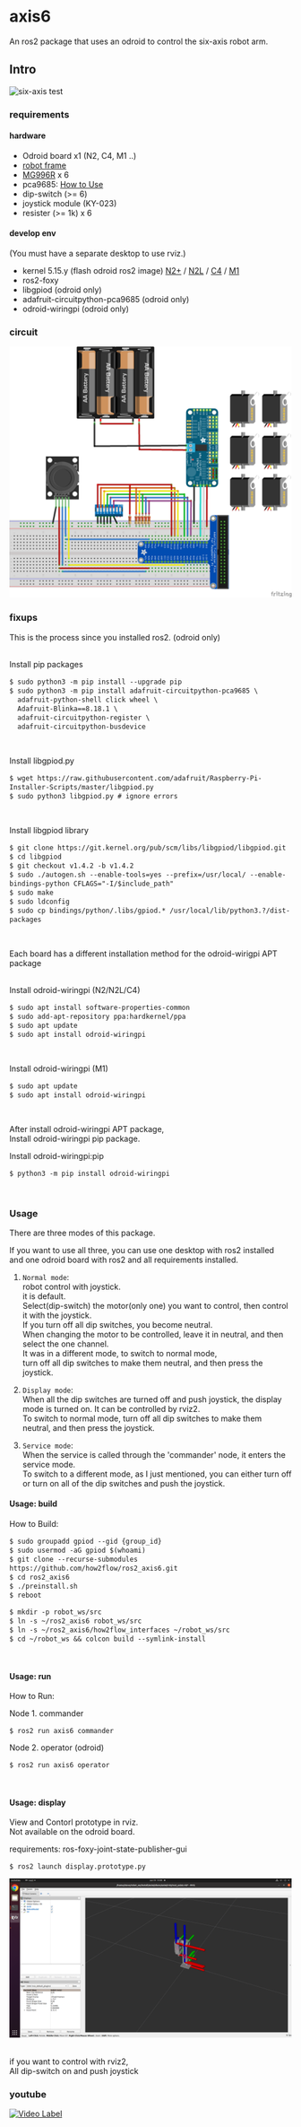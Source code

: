 # axis6

An ros2 package that uses an odroid to control the six-axis robot arm.

## Intro

![six-axis test](gif/axis6-test.gif)

### requirements

#### hardware

- Odroid board x1 (N2, C4, M1 ..)
- [robot frame](https://www.aliexpress.com/item/32858303546.html?pdp_npi=2%40dis%21KRW%21%E2%82%A9%2042%2C155%21%E2%82%A9%2040%2C463%21%21%21%21%21%402103010b16824857878262784e96d2%2165326785008%21btf&_t=pvid%3Ad28f4b46-8eff-49f3-b543-134dce62b94c&afTraceInfo=32858303546__pc__pcBridgePPC__xxxxxx__1682485788&spm=a2g0o.ppclist.product.mainProduct&gatewayAdapt=glo2kor)
- [MG996R](https://www.aliexpress.com/item/1005005200022250.html?spm=a2g0o.productlist.main.1.52a93d167VwLLG&algo_pvid=a2ee8dde-5400-4bbc-8e5b-eff5a24176d7&aem_p4p_detail=202304252211317561106546918600023300123&algo_exp_id=a2ee8dde-5400-4bbc-8e5b-eff5a24176d7-0&pdp_npi=3%40dis%21KRW%214979.0%214731.0%21%21%21%21%21%40211bc2a016824858919401497d075e%2112000032121202928%21sea%21KR%210&curPageLogUid=I8jXdGUt85Q1&ad_pvid=202304252211317561106546918600023300123_1&ad_pvid=202304252211317561106546918600023300123_1) x 6
- pca9685: [How to Use](https://www.how2flow.net/posts/pca9685)
- dip-switch (>= 6)
- joystick module (KY-023)
- resister (>= 1k) x 6

#### develop env

(You must have a separate desktop to use rviz.)

- kernel 5.15.y (flash odroid ros2 image) [N2+](https://dn.odroid.com/S922X/ODROID-N2/ROS2/ubuntu-20.04-ros2-odroidn2plus-20230105.img.xz) / [N2L](https://dn.odroid.com/S922X/ODROID-N2L/ROS2/ubuntu-20.04-ros2-odroidn2l-20230104.img.xz) / [C4](https://dn.odroid.com/S905X3/ODROID-C4/ROS2/ubuntu-20.04-ros2-odroidc4-20230105.img.xz) / [M1](https://dn.odroid.com/RK3568/ODROID-M1/ROS2/ubuntu-20.04-ros2-npu-odroidm1-20230104.img.xz)
- ros2-foxy
- libgpiod (odroid only)
- adafruit-circuitpython-pca9685 (odroid only)
- odroid-wiringpi (odroid only)

### circuit

![six-axis robot](images/axis6_circuit.png)

### fixups

This is the process since you installed ros2. (odroid only)<br>
<br>

Install pip packages
```
$ sudo python3 -m pip install --upgrade pip
$ sudo python3 -m pip install adafruit-circuitpython-pca9685 \
  adafruit-python-shell click wheel \
  Adafruit-Blinka==8.18.1 \
  adafruit-circuitpython-register \
  adafruit-circuitpython-busdevice
```
<br>

Install libgpiod.py
```
$ wget https://raw.githubusercontent.com/adafruit/Raspberry-Pi-Installer-Scripts/master/libgpiod.py
$ sudo python3 libgpiod.py # ignore errors
```
<br>

Install libgpiod library
```
$ git clone https://git.kernel.org/pub/scm/libs/libgpiod/libgpiod.git
$ cd libgpiod
$ git checkout v1.4.2 -b v1.4.2
$ sudo ./autogen.sh --enable-tools=yes --prefix=/usr/local/ --enable-bindings-python CFLAGS="-I/$include_path"
$ sudo make
$ sudo ldconfig
$ sudo cp bindings/python/.libs/gpiod.* /usr/local/lib/python3.?/dist-packages
```
<br>

Each board has a different installation method for the odroid-wirigpi APT package<br>
<br>

Install odroid-wiringpi (N2/N2L/C4)
```
$ sudo apt install software-properties-common
$ sudo add-apt-repository ppa:hardkernel/ppa
$ sudo apt update
$ sudo apt install odroid-wiringpi
```
<br>

Install odroid-wiringpi (M1)
```
$ sudo apt update
$ sudo apt install odroid-wiringpi
```
<br>

After install odroid-wiringpi APT package,<br>
Install odroid-wiringpi pip package.<br>

Install odroid-wiringpi:pip
```
$ python3 -m pip install odroid-wiringpi
```
<br>

### Usage

There are three modes of this package.<br>

If you want to use all three, you can use one desktop with ros2 installed<br>
and one odroid board with ros2 and all requirements installed.<br>

1. `Normal mode`:<br>
robot control with joystick.<br>
it is default.<br>
Select(dip-switch) the motor(only one) you want to control, then control it with the joystick.<br>
If you turn off all dip switches, you become neutral.<br>
When changing the motor to be controlled, leave it in neutral, and then select the one channel.<br>
It was in a different mode, to switch to normal mode,<br>
turn off all dip switches to make them neutral, and then press the joystick.<br>

2. `Display mode`:<br>
When all the dip switches are turned off and push joystick, the display mode is turned on. It can be controlled by rviz2.<br>
To switch to normal mode, turn off all dip switches to make them neutral, and then press the joystick.<br>

3. `Service mode`:<br>
When the service is called through the 'commander' node, it enters the service mode.<br>
To switch to a different mode, as I just mentioned, you can either turn off or turn on all of the dip switches and push the joystick.<br>

#### Usage: build
How to Build:
```
$ sudo groupadd gpiod --gid {group_id}
$ sudo usermod -aG gpiod $(whoami)
$ git clone --recurse-submodules https://github.com/how2flow/ros2_axis6.git
$ cd ros2_axis6
$ ./preinstall.sh
$ reboot
```
```
$ mkdir -p robot_ws/src
$ ln -s ~/ros2_axis6 robot_ws/src
$ ln -s ~/ros2_axis6/how2flow_interfaces ~/robot_ws/src
$ cd ~/robot_ws && colcon build --symlink-install
```
<br>

#### Usage: run
How to Run:

Node 1. commander
```
$ ros2 run axis6 commander
```

Node 2. operator (odroid)
```
$ ros2 run axis6 operator
```
<br>

#### Usage: display

View and Contorl prototype in rviz.<br>
Not available on the odroid board.<br>

requirements: ros-foxy-joint-state-publisher-gui
```
$ ros2 launch display.prototype.py
```
![prototpye-rviz](images/rviz.png)

<br>
if you want to control with rviz2,<br>
All dip-switch on and push joystick<br>

### youtube

[![Video Label](http://img.youtube.com/vi/CugwPAGal3o/0.jpg)](https://youtu.be/CugwPAGal3o)
